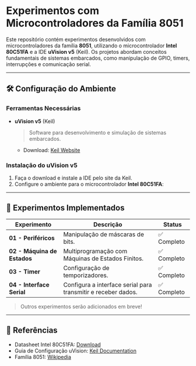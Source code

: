 # Experimentos com Microcontroladores da Família 8051  

Este repositório contém experimentos desenvolvidos com microcontroladores da família **8051**, utilizando o microcontrolador **Intel 80C51FA** e a IDE **uVision v5** (Keil). Os projetos abordam conceitos fundamentais de sistemas embarcados, como manipulação de GPIO, timers, interrupções e comunicação serial.  

---  

## 🛠️ Configuração do Ambiente  

### Ferramentas Necessárias  

- **uVision v5** (Keil)  
  > Software para desenvolvimento e simulação de sistemas embarcados.  
  - Download: [Keil Website](https://www.keil.com/download/product/)  

### Instalação do uVision v5  

1. Faça o download e instale a IDE pelo site da Keil.  
2. Configure o ambiente para o microcontrolador **Intel 80C51FA**:

---  

## 🔬 Experimentos Implementados  

| Experimento       | Descrição                                                                 | Status      |  
|-------------------|---------------------------------------------------------------------------|-------------|  
| **01 - Periféricos**      | Manipulação de máscaras de bits.               | ✅ Completo  |  
| **02 - Máquina de Estados**     | Multiprogramação com Máquinas de Estados Finitos.  | ✅ Completo  |  
| **03 - Timer**      | Configuração de temporizadores.  | ✅ Completo |  
| **04 - Interface Serial**      | Configura a interface serial para transmitir e receber dados.  | ✅ Completo |  

> Outros experimentos serão adicionados em breve!  

---

## 📖 Referências  

- Datasheet Intel 80C51FA: [Download](docs/datasheets/Intel-80C51FA-Datasheet.pdf)  
- Guia de Configuração uVision: [Keil Documentation](https://www.keil.com/support/man/docs/)  
- Família 8051: [Wikipedia](https://en.wikipedia.org/wiki/Intel_MCS-51)  
